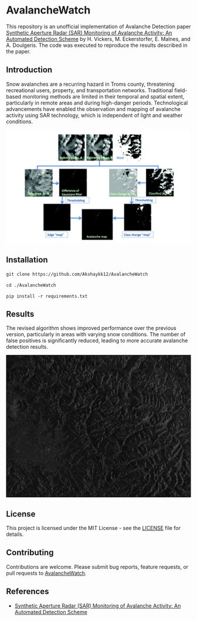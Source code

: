 ﻿# AvalancheWatch

This repository is an unofficial implementation of Avalanche Detection paper [Synthetic Aperture Radar (SAR) Monitoring of Avalanche Activity: An Automated Detection Scheme](https://www.researchgate.net/publication/317345580_Synthetic_Aperture_Radar_SAR_Monitoring_of_Avalanche_Activity_An_Automated_Detection_Scheme) by H. Vickers, M. Eckerstorfer, E. Malnes, and A. Doulgeris. The code was executed to reproduce the results described in the paper.

## Introduction
Snow avalanches are a recurring hazard in Troms county, threatening recreational users, property, and transportation networks. Traditional field-based monitoring methods are limited in their temporal and spatial extent, particularly in remote areas and during high-danger periods. Technological advancements have enabled the observation and mapping of avalanche activity using SAR technology, which is independent of light and weather conditions.

![](https://github.com/Akshaykk12/AvalancheWatch/blob/main/Images/Workflow.png)

## Installation

```
git clone https://github.com/Akshaykk12/AvalancheWatch
```
```
cd ./AvalancheWatch
```
```
pip install -r requirements.txt
```


## Results

The revised algorithm shows improved performance over the previous version, particularly in areas with varying snow conditions. The number of false positives is significantly reduced, leading to more accurate avalanche detection results.

![](https://github.com/Akshaykk12/AvalancheWatch/blob/main/Images/final_avalanche_prone_map.png)

## License

This project is licensed under the MIT License - see the [LICENSE](LICENSE) file for details.

## Contributing

Contributions are welcome. Please submit bug reports, feature requests, or pull requests to [AvalancheWatch](https://github.com/Akshaykk12/AvalancheWatch).

## References

- [Synthetic Aperture Radar (SAR) Monitoring of Avalanche Activity: An Automated Detection Scheme](https://www.researchgate.net/publication/317345580_Synthetic_Aperture_Radar_SAR_Monitoring_of_Avalanche_Activity_An_Automated_Detection_Scheme)

